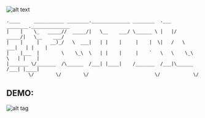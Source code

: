 ![alt text](https://raw.githubusercontent.com/MATF-RS17/RS16-legit-digit/master/logo.png)

```
.____     ___________ ________.______________ ________  .___  ________.______________
|    |    \_   _____//  _____/|   \__    ___/ \______ \ |   |/  _____/|   \__    ___/
|    |     |    __)_/   \  ___|   | |    |     |    |  \|   /   \  ___|   | |    |   
|    |___  |        \    \_\  \   | |    |     |    `   \   \    \_\  \   | |    |   
|_______ \/_______  /\______  /___| |____|    /_______  /___|\______  /___| |____|   
        \/        \/        \/                        \/            \/               
```
## DEMO:
![alt tag](https://raw.githubusercontent.com/MATF-RS17/RS16-legit-digit/master/Screen/SquareMovingDemo.gif)
